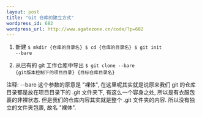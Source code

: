 ```yaml
--- 
layout: post
title: "Git 仓库的建立方式"
wordpress_id: 682
wordpress_url: http://www.agatezone.cn/code/?p=682
---
```

1. 新建
<code>$ mkdir {仓库的目录名}
$ cd {仓库的目录名}
$ git init --bare</code>

2. 从已有的 git 工作仓库中导出
<code>$ git clone --bare {git版本控制下的项目目录} {目标仓库目录名}</code>

注释: --bare 这个参数的原意是 "裸体", 在这里呢其实就是说原来我们 git 的仓库目录都是放在项目目录下的 .git 文件夹下, 有这么一个容身之处, 所以是有衣服包裹的非裸状态. 但是我们的仓库内容其实就是整个 .git 文件夹的内容. 所以没有独立的文件夹包裹, 故名 "裸体".
